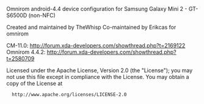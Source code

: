 Omnirom android-4.4 device configuration for Samsung Galaxy Mini 2 - GT-S6500D (non-NFC)

Created and maintained by TheWhisp
Co-maintained by Erikcas for omnirom

CM-11.0:	http://forum.xda-developers.com/showthread.php?t=2169122
Omnirom 4.4.2:	http://forum.xda-developers.com/showthread.php?t=2580709

Licensed under the Apache License, Version 2.0 (the "License");
 you may not use this file except in compliance with the License.
 You may obtain a copy of the License at

      http://www.apache.org/licenses/LICENSE-2.0
